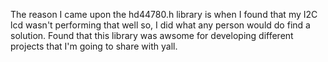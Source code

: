 The reason I came upon the hd44780.h library is when I found that my I2C lcd wasn't performing that well so, I did what any person would do find a solution. Found that this library was awsome for developing different projects that I'm going to share with yall.
